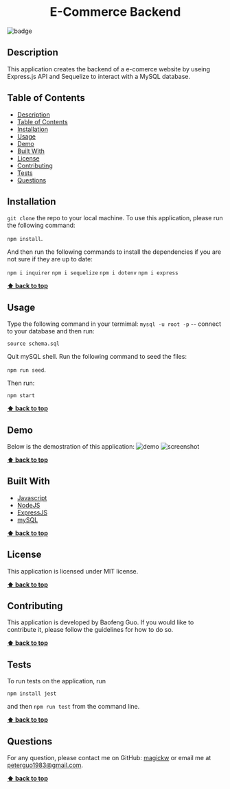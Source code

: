 
  <h1 align="center">E-Commerce Backend</h1>
  
![badge](https://img.shields.io/badge/license-MIT-blue.svg)

## Description
This application creates the backend of a e-comerce website by useing Express.js API and Sequelize to interact with a MySQL database.

## Table of Contents
- [Description](#description)
- [Table of Contents](#table-of-contents)
- [Installation](#installation)
- [Usage](#usage)
- [Demo](#demo)
- [Built With](#built-with)
- [License](#license)
- [Contributing](#contributing)
- [Tests](#tests)
- [Questions](#questions)

## Installation
`git clone` the repo to your local machine. To use this application, please run the following command:

`npm install`.

And then run the following commands to install the dependencies if you are not sure if they are up to date: 

`npm i inquirer`
`npm i sequelize`
`npm i dotenv`
`npm i express`

**[⬆ back to top](#table-of-contents)**


## Usage
Type the following command in your termimal:
`mysql -u root -p` -- connect to your database and then run: 

`source schema.sql`

Quit mySQL shell. Run the following command to seed the files:

`npm run seed`.

Then run:

`npm start`

**[⬆ back to top](#table-of-contents)**


## Demo
Below is the demostration of this application:
<img src="#" alt="demo" />
<img src="#" alt="screenshot" />

**[⬆ back to top](#table-of-contents)**

## Built With

* [Javascript](https://developer.mozilla.org/en-US/docs/Web/Javascript)
* [NodeJS](https://nodejs.org/en/)
* [ExpressJS](https://expressjs.com/)
* [mySQL](https://www.mysql.com/)
  
**[⬆ back to top](#table-of-contents)**

## License
This application is licensed under MIT license. 

**[⬆ back to top](#table-of-contents)**

## Contributing
This application is developed by Baofeng Guo. If you would like to contribute it, please follow the guidelines for how to do so.

**[⬆ back to top](#table-of-contents)**

## Tests
To run tests on the application, run

`npm install jest`

and then `npm run test` from the command line.

**[⬆ back to top](#table-of-contents)**

## Questions
For any question, please contact me on GitHub: [magickw](https://github.com/magickw) or email me at peterguo1983@gmail.com.

**[⬆ back to top](#table-of-contents)**

